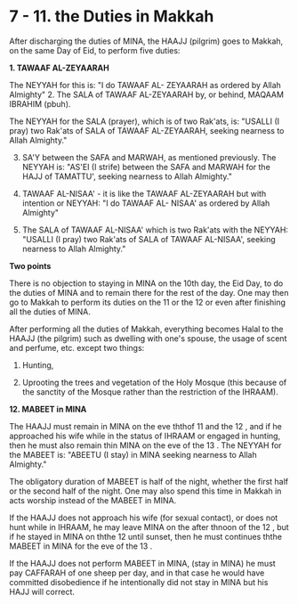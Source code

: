 7 - 11. the Duties in Makkah
============================

After discharging the duties of MINA, the HAAJJ (pilgrim) goes to
Makkah, on the same Day of Eid, to perform five duties:

**1. TAWAAF AL-ZEYAARAH**

The NEYYAH for this is: "I do TAWAAF AL- ZEYAARAH as ordered by Allah
Almighty" 2. The SALA of TAWAAF AL-ZEYAARAH by, or behind, MAQAAM
IBRAHIM (pbuh).

The NEYYAH for the SALA (prayer), which is of two Rak'ats, is: "USALLI
(I pray) two Rak'ats of SALA of TAWAAF AL-ZEYAARAH, seeking nearness to
Allah Almighty."

3. SA'Y between the SAFA and MARWAH, as mentioned previously. The
NEYYAH is: "AS'EI (I strife) between the SAFA and MARWAH for the HAJJ of
TAMATTU', seeking nearness to Allah Almighty."

4. TAWAAF AL-NISAA' - it is like the TAWAAF AL-ZEYAARAH but with
intention or NEYYAH: "I do TAWAAF AL- NISAA' as ordered by Allah
Almighty"

5. The SALA of TAWAAF AL-NISAA' which is two Rak'ats with the NEYYAH:
"USALLI (I pray) two Rak'ats of SALA of TAWAAF AL-NISAA', seeking
nearness to Allah Almighty."


**Two points**

There is no objection to staying in MINA on the 10th day, the Eid Day,
to do the duties of MINA and to remain there for the rest of the day.
One may then go to Makkah to perform its duties on the 11 or the 12 or
even after finishing all the duties of MINA.

After performing all the duties of Makkah, everything becomes Halal to
the HAAJJ (the pilgrim) such as dwelling with one's spouse, the usage of
scent and perfume, etc. except two things:

1. Hunting,

2. Uprooting the trees and vegetation of the Holy Mosque (this because
of the sanctity of the Mosque rather than the restriction of the
IHRAAM).


**12. MABEET in MINA**

The HAAJJ must remain in MINA on the eve ththof 11 and the 12 , and if
he approached his wife while in the status of IHRAAM or engaged in
hunting, then he must also remain thin MINA on the eve of the 13 . The
NEYYAH for the MABEET is: "ABEETU (I stay) in MINA seeking nearness to
Allah Almighty."

The obligatory duration of MABEET is half of the night, whether the
first half or the second half of the night. One may also spend this time
in Makkah in acts worship instead of the MABEET in MINA.

If the HAAJJ does not approach his wife (for sexual contact), or does
not hunt while in IHRAAM, he may leave MINA on the after thnoon of the
12 , but if he stayed in MINA on ththe 12 until sunset, then he must
continues ththe MABEET in MINA for the eve of the 13 .

If the HAAJJ does not perform MABEET in MINA, (stay in MINA) he must
pay CAFFARAH of one sheep per day, and in that case he would have
committed disobedience if he intentionally did not stay in MINA but his
HAJJ will correct.


